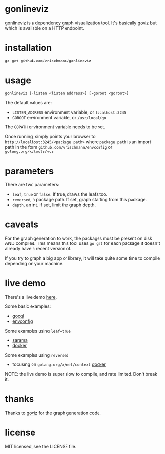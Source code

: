 gonlineviz
==========

gonlineviz is a dependency graph visualization tool. It's basically [goviz](https://github.com/hirokidaichi/goviz) but which is available on a HTTP endpoint.

installation
===========

    go get github.com/vrischmann/gonlineviz

usage
=====

    gonlineviz [-listen <listen address>] [-goroot <goroot>]

The default values are:

  * `LISTEN_ADDRESS` environment variable, or `localhost:3245`
  * `GOROOT` environment variable, or `/usr/local/go`

The `GOPATH` environment variable needs to be set.

Once running, simply points your browser to `http://localhost:3245/<package path>` where `package path` is an import path in the form `github.com/vrischmann/envconfig` or `golang.org/x/tools/vcs`

parameters
==========

There are two parameters:

  * `leaf`, `true` or `false`. If true, draws the leafs too.
  * `reversed`, a package path. If set, graph starting from this package.
  * `depth`, an int. If set, limit the graph depth.

caveats
=======

For the graph generation to work, the packages must be present on disk AND compiled. This means this tool uses `go get` for each package it doesn't already have a recent version of.

If you try to graph a big app or library, it will take quite some time to compile depending on your machine.

live demo
=========

There's a live demo [here](https://vrischmann.me/goviz).

Some basic examples:

  * [gocql](https://vrischmann.me/goviz/github.com/gocql/gocql)
  * [envconfig](https://vrischmann.me/goviz/github.com/vrischmann/envconfig)

Some examples using `leaf=true`

  * [sarama](https://vrischmann.me/goviz/github.com/Shopify/sarama?leaf=true)
  * [docker](https://vrischmann.me/goviz/github.com/docker/docker?depth=5&leaf=true)

Some examples using `reversed`

  * focusing on `golang.org/x/net/context` [docker](https://vrischmann.me/goviz/github.com/docker/docker?reversed=golang.org/x/net/context)

NOTE: the live demo is super slow to compile, and rate limited. Don't break it.

thanks
======

Thanks to [goviz](https://github.com/hirokidaichi/goviz) for the graph generation code.

license
=======

MIT licensed, see the LICENSE file.
